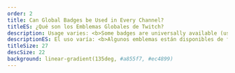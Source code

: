 ```yaml
---
order: 2
title: Can Global Badges be Used in Every Channel?
titleES: ¿Qué son los Emblemas Globales de Twitch?
description: Usage varies: <b>Some badges are universally available (usable everywhere)<b>, others are restricted to the channel where they were unlocked, and some are <b>reserved for platform personnel (or Twitch Staff).<b>
descriptionES: El uso varía: <b>Algunos emblemas están disponibles de forma universal (utilizables en todas partes)<b>, otros están restringidos al canal donde se desbloquearon, y algunos están <b>dirigidos a personal especial (o personal específico).<b>
titleSize: 27
descSize: 22
background: linear-gradient(135deg, #a855f7, #ec4899)
---
```

